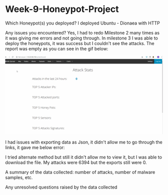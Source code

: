 # Week-9-Honeypot-Project

Which Honeypot(s) you deployed?
I deployed Ubuntu - Dionaea with HTTP

Any issues you encountered?
Yes, I had to redo Milestone 2 many times as it was giving me errors and not going through.
In milestone 3 I was able to deploy the honeypots, it was success but I couldn't see the attacks. The report was empty as you can see in the gif below:

<img src= "https://github.com/vaidehirana/Week-9-Honeypot-Project/blob/master/Milestone%204.gif" width="800">

I had issues with exporting data as Json, it didn't allow me to go through the links, it gave me below error:


I tried alternate method but still it didn't allow me to view it, but I was able to download the file. My attacks were 6394 but the exports still were 0.


A summary of the data collected: number of attacks, number of malware samples, etc.

Any unresolved questions raised by the data collected
